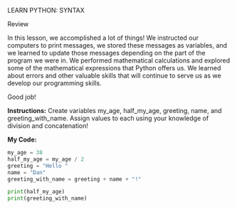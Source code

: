 LEARN PYTHON: SYNTAX

Review

In this lesson, we accomplished a lot of things! We instructed our computers to print messages, we stored these messages as variables, and we learned to update those messages depending on the part of the program we were in. We performed mathematical calculations and explored some of the mathematical expressions that Python offers us. We learned about errors and other valuable skills that will continue to serve us as we develop our programming skills.

Good job!

**Instructions:**
Create variables my_age, half_my_age, greeting, name, and greeting_with_name. Assign values to each using your knowledge of division and concatenation!

**My Code:**
```py
my_age = 38
half_my_age = my_age / 2
greeting = "Hello " 
name = "Dan"
greeting_with_name = greeting + name + "!"

print(half_my_age)
print(greeting_with_name)
```

